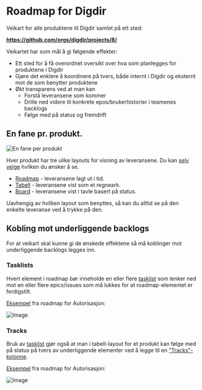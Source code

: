 # Roadmap for Digdir

Veikart for alle produktene til Digdir samlet på ett sted:

**https://github.com/orgs/digdir/projects/8/**

Veikartet har som mål å gi følgende effekter:
- Ett sted for å få overordnet oversikt over hva som planlegges for produktene i Digdir
- Gjøre det enklere å koordinere på tvers, både internt i Digdir og eksternt mot de som benytter produktene
- Økt transparens ved at man kan
   - Forstå leveransene som kommer
   - Drille ned videre til konkrete epos/brukerhistorier i teamenes backlogs
   - Følge med på status og fremdrift
   

## En fane pr. produkt.

![En fane per produkt](https://user-images.githubusercontent.com/6088624/245439117-c38b0ca1-4390-4198-bef5-39e454465598.png "Produktvisninger, en fane per produkt")

Hver produkt har tre ulike layouts for visning av leveransene. Du kan [selv velge](https://docs.github.com/en/issues/planning-and-tracking-with-projects/customizing-views-in-your-project/changing-the-layout-of-a-view#changing-the-project-layout) hvilken du ønsker å se.

- [Roadmap](https://docs.github.com/en/issues/planning-and-tracking-with-projects/customizing-views-in-your-project/changing-the-layout-of-a-view#about-the-roadmap-layout) - leveransene lagt ut i tid.
- [Tabell](https://docs.github.com/en/issues/planning-and-tracking-with-projects/customizing-views-in-your-project/changing-the-layout-of-a-view#about-the-table-layout) - leveransene vist som et regneark.
- [Board](https://docs.github.com/en/issues/planning-and-tracking-with-projects/customizing-views-in-your-project/changing-the-layout-of-a-view#about-the-board-layout) - leveransene vist i tavle basert på status.

Uavhengig av hvilken layout som benyttes, så kan du alltid se på den enkelte leveranse ved å trykke på den.


## Kobling mot underliggende backlogs

For at veikart skal kunne gi de ønskede effektene så må koblinger mot underliggende backlogs legges inn.

### Tasklists

Hvert element i roadmap bør inneholde en eller flere [tasklist](https://docs.github.com/en/issues/tracking-your-work-with-issues/about-tasklists) som lenker ned mot en eller flere epics/issues som må lukkes for at roadmap-elementet er ferdigstilt.

[Eksempel](https://github.com/orgs/digdir/projects/8/views/5?layout=table&pane=issue&itemId=30168409) fra roadmap for Autorisasjon:

![Image](https://user-images.githubusercontent.com/6088624/245456940-f997fe3a-9b1d-425b-8873-b0afff4f7b24.png)

### Tracks
Bruk av [tasklist](https://docs.github.com/en/issues/tracking-your-work-with-issues/about-tasklists) gjør også at man i tabell-layout for et produkt kan følge med på status på tvers av underliggende elementer ved å legge til en ["Tracks"-kolonne](https://docs.github.com/en/issues/planning-and-tracking-with-projects/understanding-fields/about-tracks-and-tracked-by-fields#enabling-the-tracks-field).

[Eksempel](https://github.com/orgs/digdir/projects/8/views/5?layout=table) fra roadmap for Autorisasjon:

![Image](https://user-images.githubusercontent.com/6088624/245457571-d7aa1d58-5d28-48a6-ba31-864435e055f9.png)
